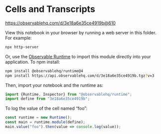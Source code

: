 # Cells and Transcripts

https://observablehq.com/d/3e18a6e35ce4919b@610

View this notebook in your browser by running a web server in this folder. For
example:

~~~sh
npx http-server
~~~

Or, use the [Observable Runtime](https://github.com/observablehq/runtime) to
import this module directly into your application. To npm install:

~~~sh
npm install @observablehq/runtime@4
npm install https://api.observablehq.com/d/3e18a6e35ce4919b.tgz?v=3
~~~

Then, import your notebook and the runtime as:

~~~js
import {Runtime, Inspector} from "@observablehq/runtime";
import define from "3e18a6e35ce4919b";
~~~

To log the value of the cell named “foo”:

~~~js
const runtime = new Runtime();
const main = runtime.module(define);
main.value("foo").then(value => console.log(value));
~~~
